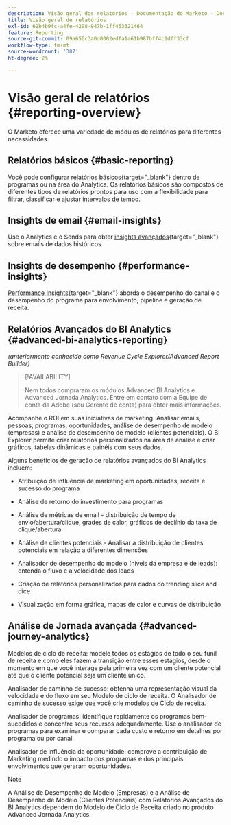 ```yaml
---
description: Visão geral dos relatórios - Documentação do Marketo - Documentação do produto
title: Visão geral de relatórios
exl-id: 62b4b9fc-a4fe-4298-947b-1ff453321464
feature: Reporting
source-git-commit: 09a656c3a0d0002edfa1a61b987bff4c1dff33cf
workflow-type: tm+mt
source-wordcount: '387'
ht-degree: 2%

---
```


# Visão geral de relatórios {#reporting-overview}

O Marketo oferece uma variedade de módulos de relatórios para diferentes necessidades.

## Relatórios básicos {#basic-reporting}

Você pode configurar [relatórios básicos](/help/marketo/product-docs/reporting/basic-reporting/report-types/report-type-overview.md){target="_blank"} dentro de programas ou na área do Analytics. Os relatórios básicos são compostos de diferentes tipos de relatórios prontos para uso com a flexibilidade para filtrar, classificar e ajustar intervalos de tempo.

## Insights de email {#email-insights}

Use o Analytics e o Sends para obter [insights avançados](/help/marketo/product-docs/reporting/email-insights/email-insights-overview.md){target="_blank"} sobre emails de dados históricos.

## Insights de desempenho {#performance-insights}

[Performance Insights](/help/marketo/product-docs/reporting/performance-insights/performance-insights-overview.md){target="_blank"} aborda o desempenho do canal e o desempenho do programa para envolvimento, pipeline e geração de receita.

## Relatórios Avançados do BI Analytics {#advanced-bi-analytics-reporting}

_(anteriormente conhecido como Revenue Cycle Explorer/Advanced Report Builder)_

>[!AVAILABILITY]
>
>Nem todos compraram os módulos Advanced BI Analytics e Advanced Jornada Analytics. Entre em contato com a Equipe de conta da Adobe (seu Gerente de conta) para obter mais informações.

Acompanhe o ROI em suas iniciativas de marketing. Analisar emails, pessoas, programas, oportunidades, análise de desempenho de modelo (empresas) e análise de desempenho de modelo (clientes potenciais). O BI Explorer permite criar relatórios personalizados na área de análise e criar gráficos, tabelas dinâmicas e painéis com seus dados.

Alguns benefícios de geração de relatórios avançados do BI Analytics incluem:

* Atribuição de influência de marketing em oportunidades, receita e sucesso do programa

* Análise de retorno do investimento para programas

* Análise de métricas de email - distribuição de tempo de envio/abertura/clique, grades de calor, gráficos de declínio da taxa de clique/abertura

* Análise de clientes potenciais - Analisar a distribuição de clientes potenciais em relação a diferentes dimensões

* Analisador de desempenho do modelo (níveis da empresa e de leads): entenda o fluxo e a velocidade dos leads

* Criação de relatórios personalizados para dados do trending slice and dice

* Visualização em forma gráfica, mapas de calor e curvas de distribuição

## Análise de Jornada avançada {#advanced-journey-analytics}

Modelos de ciclo de receita: modele todos os estágios de todo o seu funil de receita e como eles fazem a transição entre esses estágios, desde o momento em que você interage pela primeira vez com um cliente potencial até que o cliente potencial seja um cliente único.

Analisador de caminho de sucesso: obtenha uma representação visual da velocidade e do fluxo em seu Modelo de ciclo de receita. O Analisador de caminho de sucesso exige que você crie modelos de Ciclo de receita.

Analisador de programas: identifique rapidamente os programas bem-sucedidos e concentre seus recursos adequadamente. Use o analisador de programas para examinar e comparar cada custo e retorno em detalhes por programa ou por canal.

Analisador de influência da oportunidade: comprove a contribuição de Marketing medindo o impacto dos programas e dos principais envolvimentos que geraram oportunidades.

>[!NOTE]
>
>A Análise de Desempenho de Modelo (Empresas) e a Análise de Desempenho de Modelo (Clientes Potenciais) com Relatórios Avançados do BI Analytics dependem do Modelo de Ciclo de Receita criado no produto Advanced Jornada Analytics.
